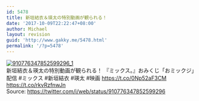 ```yaml
---
id: 5478
title: 新垣結衣＆瑛太の特別動画が観られる！
date: '2017-10-09T22:22:47+08:00'
author: Michael
layout: revision
guid: 'http://www.gakky.me/5478.html'
permalink: '/?p=5478'
---
```


[![910776347852599296_1](http://www.yui-aragaki.org/wp-content/uploads/2017/09/910776347852599296_1.jpg)](http://www.yui-aragaki.org/wp-content/uploads/2017/09/910776347852599296_1.jpg)  
新垣結衣＆瑛太の特別動画が観られる！ 『ミックス。』おみくじ「おミックジ」配信 #ミックス #新垣結衣 #瑛太 #映画 https://t.co/0Np52aF3CM https://t.co/rkvRzfnwJn  
Source: <https://twitter.com/i/web/status/910776347852599296>